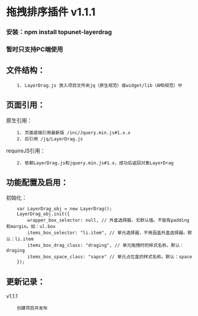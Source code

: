 # 拖拽排序插件 v1.1.1
### 安装：npm install topunet-layerdrag
### 暂时只支持PC端使用

文件结构：
-------------

		1. LayerDrag.js 放入项目文件夹jq（原生规范）或widget/lib（AMD规范）中

页面引用：
-------------

原生引用：

		1. 页面底端引用最新版 /inc/Jquery.min.js#1.x.x
		2. 后引用 /jq/LayerDrag.js

requireJS引用：
        
        2. 依赖LayerDrag.js和jquery.min.js#1.x，成功后返回对象LayerDrag


功能配置及启用：
--------------

初始化：

		var LayerDrag_obj = new LayerDrag();
        LayerDrag_obj.init({
            wrapper_box_selector: null, // 外盒选择器，无默认值。不能有padding和margin。如：ul.box
            items_box_selector: "li.item", // 单元选择器，不用涵盖外盒选择器。默认：li.item
            items_box_drag_class: "draging", // 单元拖拽时的样式名称。默认：draging
            items_box_space_class: "sapce" // 单元占位盒的样式名称。默认：space
        });


更新记录：
--------------

v1.1.1

        创建项目并发布
